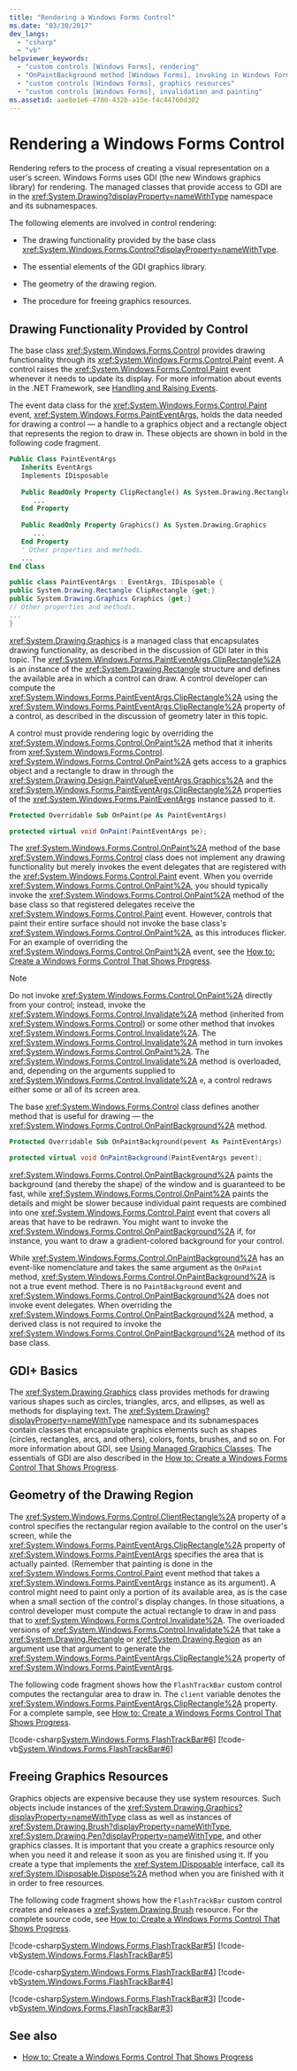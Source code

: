 ```yaml
---
title: "Rendering a Windows Forms Control"
ms.date: "03/30/2017"
dev_langs: 
  - "csharp"
  - "vb"
helpviewer_keywords: 
  - "custom controls [Windows Forms], rendering"
  - "OnPaintBackground method [Windows Forms], invoking in Windows Forms custom controls"
  - "custom controls [Windows Forms], graphics resources"
  - "custom controls [Windows Forms], invalidation and painting"
ms.assetid: aae8e1e6-4786-432b-a15e-f4c44760d302
---
```

# Rendering a Windows Forms Control
Rendering refers to the process of creating a visual representation on a user's screen. Windows Forms uses GDI (the new Windows graphics library) for rendering. The managed classes that provide access to GDI are in the <xref:System.Drawing?displayProperty=nameWithType> namespace and its subnamespaces.  
  
 The following elements are involved in control rendering:  
  
- The drawing functionality provided by the base class <xref:System.Windows.Forms.Control?displayProperty=nameWithType>.  
  
- The essential elements of the GDI graphics library.  
  
- The geometry of the drawing region.  
  
- The procedure for freeing graphics resources.  
  
## Drawing Functionality Provided by Control  
 The base class <xref:System.Windows.Forms.Control> provides drawing functionality through its <xref:System.Windows.Forms.Control.Paint> event. A control raises the <xref:System.Windows.Forms.Control.Paint> event whenever it needs to update its display. For more information about events in the .NET Framework, see [Handling and Raising Events](../../../standard/events/index.md).  
  
 The event data class for the <xref:System.Windows.Forms.Control.Paint> event, <xref:System.Windows.Forms.PaintEventArgs>, holds the data needed for drawing a control — a handle to a graphics object and a rectangle object that represents the region to draw in. These objects are shown in bold in the following code fragment.  
  
```vb  
Public Class PaintEventArgs  
   Inherits EventArgs  
   Implements IDisposable  
  
   Public ReadOnly Property ClipRectangle() As System.Drawing.Rectangle  
      ...  
   End Property  
  
   Public ReadOnly Property Graphics() As System.Drawing.Graphics  
      ...  
   End Property  
   ' Other properties and methods.  
   ...  
End Class  
```  
  
```csharp  
public class PaintEventArgs : EventArgs, IDisposable {  
public System.Drawing.Rectangle ClipRectangle {get;}  
public System.Drawing.Graphics Graphics {get;}  
// Other properties and methods.  
...  
}  
```  
  
 <xref:System.Drawing.Graphics> is a managed class that encapsulates drawing functionality, as described in the discussion of GDI later in this topic. The <xref:System.Windows.Forms.PaintEventArgs.ClipRectangle%2A> is an instance of the <xref:System.Drawing.Rectangle> structure and defines the available area in which a control can draw. A control developer can compute the <xref:System.Windows.Forms.PaintEventArgs.ClipRectangle%2A> using the <xref:System.Windows.Forms.PaintEventArgs.ClipRectangle%2A> property of a control, as described in the discussion of geometry later in this topic.  
  
 A control must provide rendering logic by overriding the <xref:System.Windows.Forms.Control.OnPaint%2A> method that it inherits from <xref:System.Windows.Forms.Control>. <xref:System.Windows.Forms.Control.OnPaint%2A> gets access to a graphics object and a rectangle to draw in through the <xref:System.Drawing.Design.PaintValueEventArgs.Graphics%2A> and the <xref:System.Windows.Forms.PaintEventArgs.ClipRectangle%2A> properties of the <xref:System.Windows.Forms.PaintEventArgs> instance passed to it.  
  
```vb  
Protected Overridable Sub OnPaint(pe As PaintEventArgs)  
```  
  
```csharp  
protected virtual void OnPaint(PaintEventArgs pe);  
```  
  
 The <xref:System.Windows.Forms.Control.OnPaint%2A> method of the base <xref:System.Windows.Forms.Control> class does not implement any drawing functionality but merely invokes the event delegates that are registered with the <xref:System.Windows.Forms.Control.Paint> event. When you override <xref:System.Windows.Forms.Control.OnPaint%2A>, you should typically invoke the <xref:System.Windows.Forms.Control.OnPaint%2A> method of the base class so that registered delegates receive the <xref:System.Windows.Forms.Control.Paint> event. However, controls that paint their entire surface should not invoke the base class's <xref:System.Windows.Forms.Control.OnPaint%2A>, as this introduces flicker. For an example of overriding the <xref:System.Windows.Forms.Control.OnPaint%2A> event, see the [How to: Create a Windows Forms Control That Shows Progress](how-to-create-a-windows-forms-control-that-shows-progress.md).  
  
> [!NOTE]
>  Do not invoke <xref:System.Windows.Forms.Control.OnPaint%2A> directly from your control; instead, invoke the <xref:System.Windows.Forms.Control.Invalidate%2A> method (inherited from <xref:System.Windows.Forms.Control>) or some other method that invokes <xref:System.Windows.Forms.Control.Invalidate%2A>. The <xref:System.Windows.Forms.Control.Invalidate%2A> method in turn invokes <xref:System.Windows.Forms.Control.OnPaint%2A>. The <xref:System.Windows.Forms.Control.Invalidate%2A> method is overloaded, and, depending on the arguments supplied to <xref:System.Windows.Forms.Control.Invalidate%2A> `e`, a control redraws either some or all of its screen area.  
  
 The base <xref:System.Windows.Forms.Control> class defines another method that is useful for drawing — the <xref:System.Windows.Forms.Control.OnPaintBackground%2A> method.  
  
```vb  
Protected Overridable Sub OnPaintBackground(pevent As PaintEventArgs)  
```  
  
```csharp  
protected virtual void OnPaintBackground(PaintEventArgs pevent);  
```  
  
 <xref:System.Windows.Forms.Control.OnPaintBackground%2A> paints the background (and thereby the shape) of the window and is guaranteed to be fast, while <xref:System.Windows.Forms.Control.OnPaint%2A> paints the details and might be slower because individual paint requests are combined into one <xref:System.Windows.Forms.Control.Paint> event that covers all areas that have to be redrawn. You might want to invoke the <xref:System.Windows.Forms.Control.OnPaintBackground%2A> if, for instance, you want to draw a gradient-colored background for your control.  
  
 While <xref:System.Windows.Forms.Control.OnPaintBackground%2A> has an event-like nomenclature and takes the same argument as the `OnPaint` method, <xref:System.Windows.Forms.Control.OnPaintBackground%2A> is not a true event method. There is no `PaintBackground` event and <xref:System.Windows.Forms.Control.OnPaintBackground%2A> does not invoke event delegates. When overriding the <xref:System.Windows.Forms.Control.OnPaintBackground%2A> method, a derived class is not required to invoke the <xref:System.Windows.Forms.Control.OnPaintBackground%2A> method of its base class.  
  
## GDI+ Basics  
 The <xref:System.Drawing.Graphics> class provides methods for drawing various shapes such as circles, triangles, arcs, and ellipses, as well as methods for displaying text. The <xref:System.Drawing?displayProperty=nameWithType> namespace and its subnamespaces contain classes that encapsulate graphics elements such as shapes (circles, rectangles, arcs, and others), colors, fonts, brushes, and so on. For more information about GDI, see [Using Managed Graphics Classes](../advanced/using-managed-graphics-classes.md). The essentials of GDI are also described in the [How to: Create a Windows Forms Control That Shows Progress](how-to-create-a-windows-forms-control-that-shows-progress.md).  
  
## Geometry of the Drawing Region  
 The <xref:System.Windows.Forms.Control.ClientRectangle%2A> property of a control specifies the rectangular region available to the control on the user's screen, while the <xref:System.Windows.Forms.PaintEventArgs.ClipRectangle%2A> property of <xref:System.Windows.Forms.PaintEventArgs> specifies the area that is actually painted. (Remember that painting is done in the <xref:System.Windows.Forms.Control.Paint> event method that takes a <xref:System.Windows.Forms.PaintEventArgs> instance as its argument). A control might need to paint only a portion of its available area, as is the case when a small section of the control's display changes. In those situations, a control developer must compute the actual rectangle to draw in and pass that to <xref:System.Windows.Forms.Control.Invalidate%2A>. The overloaded versions of <xref:System.Windows.Forms.Control.Invalidate%2A> that take a <xref:System.Drawing.Rectangle> or <xref:System.Drawing.Region> as an argument use that argument to generate the <xref:System.Windows.Forms.PaintEventArgs.ClipRectangle%2A> property of <xref:System.Windows.Forms.PaintEventArgs>.  
  
 The following code fragment shows how the `FlashTrackBar` custom control computes the rectangular area to draw in. The `client` variable denotes the <xref:System.Windows.Forms.PaintEventArgs.ClipRectangle%2A> property. For a complete sample, see [How to: Create a Windows Forms Control That Shows Progress](how-to-create-a-windows-forms-control-that-shows-progress.md).  
  
 [!code-csharp[System.Windows.Forms.FlashTrackBar#6](~/samples/snippets/csharp/VS_Snippets_Winforms/System.Windows.Forms.FlashTrackBar/CS/FlashTrackBar.cs#6)]
 [!code-vb[System.Windows.Forms.FlashTrackBar#6](~/samples/snippets/visualbasic/VS_Snippets_Winforms/System.Windows.Forms.FlashTrackBar/VB/FlashTrackBar.vb#6)]  
  
## Freeing Graphics Resources  
 Graphics objects are expensive because they use system resources. Such objects include instances of the <xref:System.Drawing.Graphics?displayProperty=nameWithType> class as well as instances of <xref:System.Drawing.Brush?displayProperty=nameWithType>, <xref:System.Drawing.Pen?displayProperty=nameWithType>, and other graphics classes. It is important that you create a graphics resource only when you need it and release it soon as you are finished using it. If you create a type that implements the <xref:System.IDisposable> interface, call its <xref:System.IDisposable.Dispose%2A> method when you are finished with it in order to free resources.  
  
 The following code fragment shows how the `FlashTrackBar` custom control creates and releases a <xref:System.Drawing.Brush> resource. For the complete source code, see [How to: Create a Windows Forms Control That Shows Progress](how-to-create-a-windows-forms-control-that-shows-progress.md).  
  
 [!code-csharp[System.Windows.Forms.FlashTrackBar#5](~/samples/snippets/csharp/VS_Snippets_Winforms/System.Windows.Forms.FlashTrackBar/CS/FlashTrackBar.cs#5)]
 [!code-vb[System.Windows.Forms.FlashTrackBar#5](~/samples/snippets/visualbasic/VS_Snippets_Winforms/System.Windows.Forms.FlashTrackBar/VB/FlashTrackBar.vb#5)]  
  
 [!code-csharp[System.Windows.Forms.FlashTrackBar#4](~/samples/snippets/csharp/VS_Snippets_Winforms/System.Windows.Forms.FlashTrackBar/CS/FlashTrackBar.cs#4)]
 [!code-vb[System.Windows.Forms.FlashTrackBar#4](~/samples/snippets/visualbasic/VS_Snippets_Winforms/System.Windows.Forms.FlashTrackBar/VB/FlashTrackBar.vb#4)]  
  
 [!code-csharp[System.Windows.Forms.FlashTrackBar#3](~/samples/snippets/csharp/VS_Snippets_Winforms/System.Windows.Forms.FlashTrackBar/CS/FlashTrackBar.cs#3)]
 [!code-vb[System.Windows.Forms.FlashTrackBar#3](~/samples/snippets/visualbasic/VS_Snippets_Winforms/System.Windows.Forms.FlashTrackBar/VB/FlashTrackBar.vb#3)]  
  
## See also

- [How to: Create a Windows Forms Control That Shows Progress](how-to-create-a-windows-forms-control-that-shows-progress.md)

